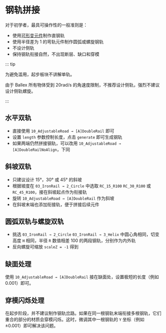 # 钢轨拼接

对于初学者，最具可操作性的一般准则是：

- 使用[可形变元件](/glossary/adjustable-road.md)制作直钢轨
- 使用半径差为 1 的弯轨元件制作圆弧或螺旋钢轨
- 不设计侧轨
- 保持钢轨衔接自然，不出现断层、缺口和穿模

::: tip

为避免滥用，起步板块不讲解单轨。

由于 Ballex 所有物体受到 20rad/s 的角速度限制，不推荐设计侧轨，强烈不建议设计侧轨螺旋。

:::

## 水平双轨

- 直接使用 `10_AdjustableRoad → [A]DoubleRail` 即可
- 设置 `length` 参数控制长度，点击 `generate` 即可生成钢轨
- 如果两端仍然拼接钢轨，可以改用 `10_AdjustableRoad → [A]DoubleRailNoAlign`，下同

## 斜坡双轨

- 只建议设计 15°，30° 或 45° 的斜坡
- 根据坡度在 `03_IronRail → 2_Circle` 中选取 `RC_15_R100` `RC_30_R100` 或 `RC_45_R100`，接在斜坡起点作为衔接轨
- 旋转 `10_AdjustableRoad → [A]DoubleRail` 作为斜坡
- 在斜坡末端也添加衔接轨，便于拼接后续元件

## 圆弧双轨与螺旋双轨

- 挑选 `03_IronRail → 2_Circle` `03_IronRail → 3_Helix` 中圆心角相同，切变高度 `H` 相同，半径 `R` 数值相差 100 的两段钢轨，分别作为内外轨
- 反向螺旋可缩放 `scaleZ = -1` 得到

## 缺面处理

使用 `10_AdjustableRoad → [A]DoubleRail` 接在缺面处，设置极短的长度（例如 0.001）即可。

## 穿模闪烁处理

在起步阶段，并不建议制作钢轨岔路。如果在同一根钢轨末端衔接多根钢轨，它们重合的部分的材质会穿模闪烁。这时，微调其中一根钢轨的 `Y` 坐标（例如 ±0.001）即可解决该问题。
